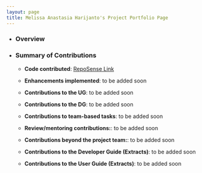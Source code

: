 ```yaml
---
layout: page
title: Melissa Anastasia Harijanto's Project Portfolio Page
---
```


- ### Overview
- ### Summary of Contributions
  - **Code contributed**: [RepoSense Link](https://nus-cs2103-ay2223s1.github.io/tp-dashboard/?search=melissaharijanto&breakdown=true)

  - **Enhancements implemented**: to be added soon

  - **Contributions to the UG**: to be added soon

  - **Contributions to the DG**: to be added soon
  
  - **Contributions to team-based tasks**: to be added soon
  
  - **Review/mentoring contributions:**: to be added soon
  
  - **Contributions beyond the project team:**: to be added soon
  
  - **Contributions to the Developer Guide (Extracts)**: to be added soon
  
  - **Contributions to the User Guide (Extracts)**: to be added soon
